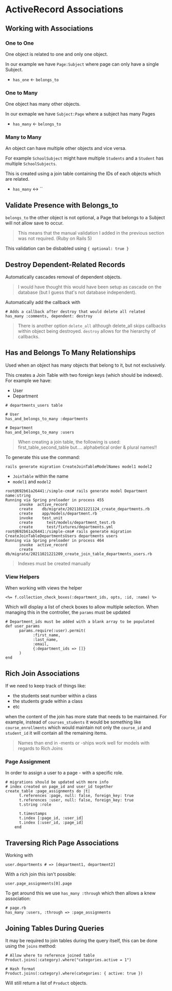 # ActiveRecord Associations

## Working with Associations

### One to One 

One object is related to one and only one object.

In our example we have `Page:Subject` where page can only have a single Subject.

- `has_one` <- `belongs_to`

### One to Many

One object has many other objects.

In our exmaple we have `Subject:Page` where a subject has many Pages

- `has_many` <- `belongs_to`

### Many to Many

An object can have multiple other objects and vice versa.  

For example `SchoolSubject` might have multiple `Students` and a `Student` has multiple `SchoolSubjects`.

This is created using a join table containing the IDs of each objects which are related.

- `has_many` <-> ``

## Validate Presence with Belongs_to

`belongs_to` the other object is not optional, a Page that belongs to a Subject will not allow save to occur.

> This means that the manual validation I added in the previous section was not required.  (Ruby on Rails 5)

This validation can be disbabled using `{ optional: true }`

## Destroy Dependent-Related Records

Automatically cascades removal of dependent objects.

> I would have thought this would have been setup as cascade on the database (but I guess that's not database independent).

Automatically add the callback with

```
# Adds a callback after destroy that would delete all related
has_many :comments, dependent: destroy
```

> There is another option `delete_all` although delete_all skips callbacks within object being destroyed.  `destroy` allows for the hierarchy of callbacks.

## Has and Belongs To Many Relationships

Used when an object has many objects that belong to it, but not exclusively. 

This creates a Join Table with two foreign keys (which should be indexed).  For example we have:

- User
- Department

```
# departments_users table

# User
has_and_belongs_to_many :departments

# Department
has_and_belongs_to_many :users
```

> When creating a join table, the following is used: first_table_second_table but.... alphabetical order & plural names!!

To generate this use the command:

```
rails generate migration CreateJoinTableModelNames model1 model2
```

- `JoinTable` within the name
- `model1` and `model2` 

```
root@692b61a26441:/simple-cms# rails generate model Department name:string
Running via Spring preloader in process 455
      invoke  active_record
      create    db/migrate/20211021221124_create_departments.rb
      create    app/models/department.rb
      invoke    test_unit
      create      test/models/department_test.rb
      create      test/fixtures/departments.yml
root@692b61a26441:/simple-cms# rails generate migration CreateJoinTableDepartmentsUsers departments users
Running via Spring preloader in process 464
      invoke  active_record
      create    db/migrate/20211021221209_create_join_table_departments_users.rb
```

> Indexes must be created manually

### View Helpers

When working with views the helper

```
<%= f.collection_check_boxes(:department_ids, opts, :id, :name) %>
```

Which will display a list of check boxes to allow multiple selection.  When managing this in the controller, the `params` must be updated

```
# Department_ids must be added with a blank array to be populated
def user_params
      params.require(:user).permit(
            :first_name,
            :last_name,
            :email,
            {:department_ids => []}
      )
end
```

## Rich Join Associations

If we need to keep track of things like:

- the students seat number within a class
- the students grade within a class
- etc

when the content of the join has more state that needs to be maintained.  For example, instead of `courses_students` it would be something like `course_enrollments` which would maintain not only the `course_id` and `student_id` it will contain all the remaining items.

> Names than end in -ments or -ships work well for models with regards to Rich Joins

### Page Assignment

In order to assign a user to a page - with a specific role.

```
# migrations should be updated with more info
# index created on page_id and user_id together
create_table :page_assignments do |t|
      t.references :page, null: false, foreign_key: true
      t.references :user, null: false, foreign_key: true
      t.string :role

      t.timestamps
      t.index [:page_id, :user_id]
      t.index [:user_id, :page_id]
    end
```

## Traversing Rich Page Associations

Working with

```
user.departments # => [department1, department2]
```

With a rich join this isn't possible:

```
user.page_assignments[0].page
```

To get around this we use `has_many :through` which then allows a knew association:

```
# page.rb
has_many :users, :through => :page_assignments
```

## Joining Tables During Queries

It may be required to join tables during the query itself, this can be done using the `joins` method:

```
# Allow where to reference joined table
Product.joins(:category).where("categories.active = 1")

# Hash format
Product.joins(:category).where(categories: { active: true })
```

Will still return a list of `Product` objects.